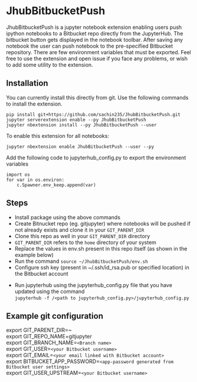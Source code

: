 # JhubBitbucketPush

JhubBitbucketPush is a jupyter notebook extension enabling users push ipython notebooks to a Bitbucket repo directly from the JupyterHub.
The bitbucket button gets displayed in the notebook toolbar. After saving any notebook
the user can push notebook to the pre-specified Bitbucket repository. There are few
environment variables that must be exported. 
Feel free to use the extension and open issue if you face any problems, or wish to add some utility to the extension.


## Installation

You can currently install this directly from git. 
Use the following commands to install the extension.

```
pip install git+https://github.com/sachin235/JhubBitbucketPush.git
jupyter serverextension enable --py JhubBitbucketPush
jupyter nbextension install --py JhubBitbucketPush --user
```

To enable this extension for all notebooks:

```
jupyter nbextension enable JhubBitbucketPush --user --py 
```


Add the following code to jupyterhub_config.py to export the environment variables

```
import os
for var in os.environ:
    c.Spawner.env_keep.append(var)
```


## Steps

* Install package using the above commands
* Create Bitnucket repo (eg. gitjupyter) where notebooks will be pushed if not already exists and clone it in your `GIT_PARENT_DIR`
* Clone this repo as well in your `GIT_PARENT_DIR` directory
* `GIT_PARENT_DIR` refers to the `home` directory of your system
* Replace the values in env.sh present in this repo itself (as shown in the example below)
* Run the command `source ~/JhubBitbucketPush/env.sh`
* Configure ssh key (present in ~/.ssh/id_rsa.pub or specified location) in the Bitbucket account
<!-- * Run jupyter notebook from within your repo directory (eg. gitjupyter here) -->
* Run jupyterhub using the jupyterhub_config.py file that you have updated using the command <br />
`jupyterhub -f /<path to jupyterhub_config.py>/jupyterhub_config.py`


## Example git configuration
export GIT_PARENT_DIR=~ <br />
export GIT_REPO_NAME=gitjupyter <br />
export GIT_BRANCH_NAME=`<Branch name>` <br />
export GIT_USER=`<your Bitbucket username>` <br />
export GIT_EMAIL=`<your email linked with Bitbucket account>` <br />
export BITBUCKET_APP_PASSWORD=`<app-password generated from Bitbucket user settings>` <br />
export GIT_USER_UPSTREAM=`<your Bitbucket username>` <br />


<!-- ## Working Demo -->
